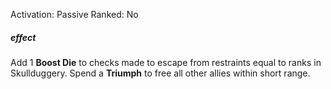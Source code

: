 Activation: Passive
Ranked: No
##### effect
Add 1 **Boost Die** to checks made to escape from
restraints equal to ranks in Skullduggery.
Spend a **Triumph** to free all other allies within short
range.